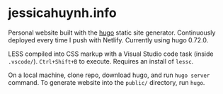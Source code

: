 # jessicahuynh.info

Personal website built with the [hugo](gohugo.io) static site generator. Continuously deployed every time I push with Netlify. Currently using hugo 0.72.0.

LESS compiled into CSS markup with a Visual Studio code task (inside `.vscode/`). `Ctrl+Shift+B` to execute. Requires an install of `lessc`.

On a local machine, clone repo, download hugo, and run `hugo server` command. To generate website into the `public/` directory, run `hugo`.